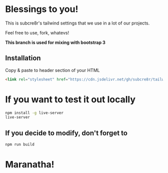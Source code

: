 # Blessings to you!

This is subcre8r's tailwind settings that we use in a lot of our projects.

Feel free to use, fork, whatevs!

**This branch is used for mixing with bootstrap 3**

## Installation

Copy & paste to header section of your HTML

```html
<link rel="stylesheet" href="https://cdn.jsdelivr.net/gh/subcre8r/tailwind/css-dist/tailwind.min.css">
```

# If you want to test it out locally
```bash
npm install -g live-server
live-server
```

## If you decide to modify, don't forget to
```bash
npm run build
```

# Maranatha!